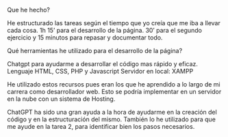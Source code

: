 Que he hecho?

He estructurado las tareas según el tiempo que yo creía que me iba a llevar cada cosa. 1h 15’ para el desarrollo de la página. 30’ para el segundo ejercicio y 15 minutos para repasar y documentar todo.

Qué herramientas he utilizado para el desarrollo de la página?

Chatgpt para ayudarme a desarrollar el código mas rápido y eficaz.
Lenguaje HTML, CSS, PHP y Javascript
Servidor en local: XAMPP

He utilizado estos recursos pues eran los que he aprendido a lo largo de mi carrera como desarrollador web. Esto se podría implementar en un servidor en la nube con un sistema de Hosting. 

ChatGPT ha sido una gran ayuda a la hora de ayudarme en la creación del código y en la estructuración del mismo. También lo he utilizado para que me ayude en la tarea 2, para identificar bien los pasos necesarios.
